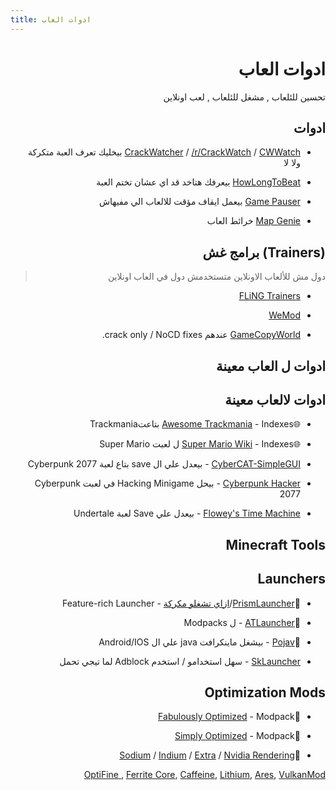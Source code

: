 ```yaml
---
title: ادوات العاب
---
```


<div dir="rtl">

# ادوات العاب
تحسين للئلعاب , مشغل للئلعاب , لعب اونلاين

## ادوات
* [CrackWatcher](https://crackwatcher.com/) / [/r/CrackWatch](https://www.reddit.com/r/CrackWatch/) / [CWWatch](https://cwwatch.net/) بيخليك تعرف العبة متكركة ولا لا

* [HowLongToBeat](https://howlongtobeat.com/) بيعرفك هتاخد قد اي عشان تختم العبة

* [Game Pauser](https://madebyjase.com/game-pauser/) بيعمل ايقاف مؤقت للالعاب الي مفيهاش

* [Map Genie](https://mapgenie.io/) خرائط العاب

## (Trainers) برامج غش 
> دول مش للألعاب الاونلاين متستخدمش دول في العاب اونلاين 

* [FLiNG Trainers](https://flingtrainer.com/)
 
* [WeMod](https://www.wemod.com/)
 
* [GameCopyWorld](https://gamecopyworld.com/games/index.php) عندهم crack only / NoCD fixes.

## ادوات ل العاب معينة

## ادوات لالعاب معينة

* 🌐[Awesome Trackmania](https://github.com/EvoEsports/awesome-trackmania) - Indexes بتاعتTrackmania

* 🌐[Super Mario Wiki](https://www.mariowiki.com/) - Indexes ل لعبت Super Mario 

* [CyberCAT-SimpleGUI](https://github.com/Deweh/CyberCAT-SimpleGUI) - بيعدل علي ال save بتاع لعبة Cyberpunk 2077 

* [Cyberpunk Hacker](https://cyberpunk-hacker.com/) - بيحل Hacking Minigame في لعبت Cyberpunk 2077

* [Flowey's Time Machine](https://crumblingstatue.github.io/FloweysTimeMachine/) - بيعدل علي Save لعبة Undertale 

## Minecraft Tools 

## Launchers

* 🌟[PrismLauncher](https://prismlauncher.org/)/[ازاي تشغلو مكركة](https://rentry.co/Prism4Free) - Feature-rich Launcher 

* 🌟[ATLauncher](https://atlauncher.com/) - ل Modpacks

* 🌟[Pojav](https://pojavlauncherteam.github.io/) - بيشغل ماينكرافت java علي ال Android/IOS

* [SkLauncher](https://skmedix.pl/) - سهل استخدامو / استخدم Adblock لما تيجي تحمل 

## Optimization Mods 

* 🌟[Fabulously Optimized](https://download.fo/) - Modpack

* 🌟[Simply Optimized](https://modrinth.com/modpack/sop) - Modpack

* 🌟[Sodium](https://modrinth.com/mod/sodium) / [Indium](https://github.com/comp500/Indium/) / [Extra](https://modrinth.com/mod/sodium-extra) / [Nvidia Rendering](https://github.com/MCRcortex/nvidium)

[OptiFine ](https://optifine.net/), [Ferrite Core](https://modrinth.com/mod/ferrite-core), [Caffeine](https://github.com/CaffeineMC), [Lithium](https://modrinth.com/mod/lithium), [Ares](https://www.aresclient.com/), [VulkanMod](https://github.com/xCollateral/VulkanMod)
</div>